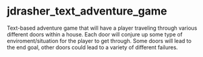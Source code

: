 # jdrasher_text_adventure_game
Text-based adventure game that will have a player traveling through various different doors within a house. Each door will conjure up some type of enviroment/situation for the player to get through. Some doors will lead to the end goal, other doors could lead to a variety of different failures.
